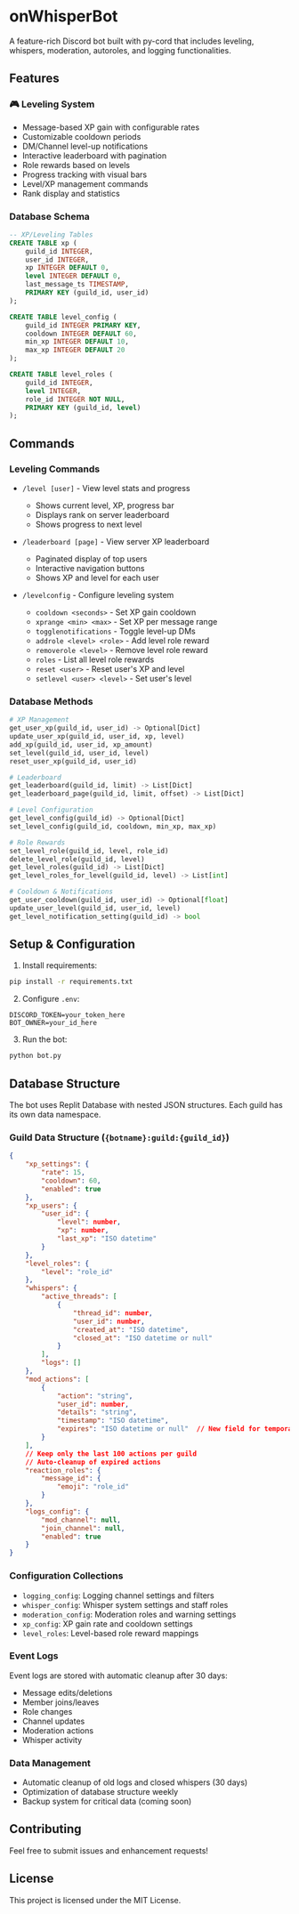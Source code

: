 # onWhisperBot

A feature-rich Discord bot built with py-cord that includes leveling, whispers, moderation, autoroles, and logging functionalities.

## Features

### 🎮 Leveling System
- Message-based XP gain with configurable rates
- Customizable cooldown periods
- DM/Channel level-up notifications
- Interactive leaderboard with pagination
- Role rewards based on levels
- Progress tracking with visual bars
- Level/XP management commands
- Rank display and statistics

### Database Schema
```sql
-- XP/Leveling Tables
CREATE TABLE xp (
    guild_id INTEGER,
    user_id INTEGER,
    xp INTEGER DEFAULT 0,
    level INTEGER DEFAULT 0,
    last_message_ts TIMESTAMP,
    PRIMARY KEY (guild_id, user_id)
);

CREATE TABLE level_config (
    guild_id INTEGER PRIMARY KEY,
    cooldown INTEGER DEFAULT 60,
    min_xp INTEGER DEFAULT 10,
    max_xp INTEGER DEFAULT 20
);

CREATE TABLE level_roles (
    guild_id INTEGER,
    level INTEGER,
    role_id INTEGER NOT NULL,
    PRIMARY KEY (guild_id, level)
);
```

## Commands

### Leveling Commands
- `/level [user]` - View level stats and progress
  - Shows current level, XP, progress bar
  - Displays rank on server leaderboard
  - Shows progress to next level
  
- `/leaderboard [page]` - View server XP leaderboard
  - Paginated display of top users
  - Interactive navigation buttons
  - Shows XP and level for each user

- `/levelconfig` - Configure leveling system
  - `cooldown <seconds>` - Set XP gain cooldown
  - `xprange <min> <max>` - Set XP per message range
  - `togglenotifications` - Toggle level-up DMs
  - `addrole <level> <role>` - Add level role reward
  - `removerole <level>` - Remove level role reward
  - `roles` - List all level role rewards
  - `reset <user>` - Reset user's XP and level
  - `setlevel <user> <level>` - Set user's level

### Database Methods
```python
# XP Management
get_user_xp(guild_id, user_id) -> Optional[Dict]
update_user_xp(guild_id, user_id, xp, level)
add_xp(guild_id, user_id, xp_amount)
set_level(guild_id, user_id, level)
reset_user_xp(guild_id, user_id)

# Leaderboard
get_leaderboard(guild_id, limit) -> List[Dict]
get_leaderboard_page(guild_id, limit, offset) -> List[Dict]

# Level Configuration
get_level_config(guild_id) -> Optional[Dict]
set_level_config(guild_id, cooldown, min_xp, max_xp)

# Role Rewards
set_level_role(guild_id, level, role_id)
delete_level_role(guild_id, level)
get_level_roles(guild_id) -> List[Dict]
get_level_roles_for_level(guild_id, level) -> List[int]

# Cooldown & Notifications
get_user_cooldown(guild_id, user_id) -> Optional[float]
update_user_level(guild_id, user_id, level)
get_level_notification_setting(guild_id) -> bool
```

## Setup & Configuration

1. Install requirements:
```bash
pip install -r requirements.txt
```

2. Configure `.env`:
```env
DISCORD_TOKEN=your_token_here
BOT_OWNER=your_id_here
```

3. Run the bot:
```bash
python bot.py
```

## Database Structure

The bot uses Replit Database with nested JSON structures. Each guild has its own data namespace.

### Guild Data Structure (`{botname}:guild:{guild_id}`)
```json
{
    "xp_settings": {
        "rate": 15,
        "cooldown": 60,
        "enabled": true
    },
    "xp_users": {
        "user_id": {
            "level": number,
            "xp": number,
            "last_xp": "ISO datetime"
        }
    },
    "level_roles": {
        "level": "role_id"
    },
    "whispers": {
        "active_threads": [
            {
                "thread_id": number,
                "user_id": number,
                "created_at": "ISO datetime",
                "closed_at": "ISO datetime or null"
            }
        ],
        "logs": []
    },
    "mod_actions": [
        {
            "action": "string",
            "user_id": number,
            "details": "string",
            "timestamp": "ISO datetime",
            "expires": "ISO datetime or null"  // New field for temporary actions
        }
    ],
    // Keep only the last 100 actions per guild
    // Auto-cleanup of expired actions
    "reaction_roles": {
        "message_id": {
            "emoji": "role_id"
        }
    },
    "logs_config": {
        "mod_channel": null,
        "join_channel": null,
        "enabled": true
    }
}
```

### Configuration Collections
- `logging_config`: Logging channel settings and filters
- `whisper_config`: Whisper system settings and staff roles
- `moderation_config`: Moderation roles and warning settings
- `xp_config`: XP gain rate and cooldown settings
- `level_roles`: Level-based role reward mappings

### Event Logs
Event logs are stored with automatic cleanup after 30 days:
- Message edits/deletions
- Member joins/leaves
- Role changes
- Channel updates
- Moderation actions
- Whisper activity

### Data Management
- Automatic cleanup of old logs and closed whispers (30 days)
- Optimization of database structure weekly
- Backup system for critical data (coming soon)

## Contributing

Feel free to submit issues and enhancement requests!

## License

This project is licensed under the MIT License.

